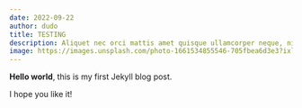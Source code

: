 ```yaml
---
date: 2022-09-22
author: dudo
title: TESTING
description: Aliquet nec orci mattis amet quisque ullamcorper neque, nibh sem. At arcu, sit dui mi, nibh dui, diam eget aliquam. Quisque id at vitae feugiat egestas ac. Diam nulla orci at in viverra scelerisque eget. Eleifend egestas fringilla sapien.
image: https://images.unsplash.com/photo-1661534855546-705fbea6d3e3?ixlib=rb-1.2.1&ixid=MnwxMjA3fDB8MHxwaG90by1wYWdlfHx8fGVufDB8fHx8&auto=format&fit=crop&w=2232&q=80
---
```


**Hello world**, this is my first Jekyll blog post.

I hope you like it!

